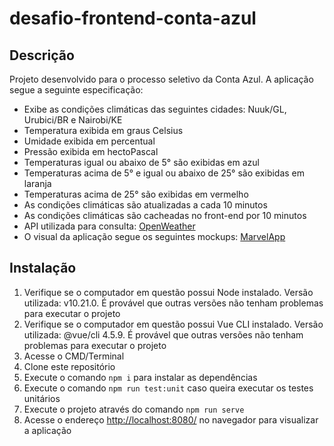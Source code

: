 # desafio-frontend-conta-azul

## Descrição
Projeto desenvolvido para o processo seletivo da Conta Azul.
A aplicação segue a seguinte especificação:

- Exibe as condições climáticas das seguintes cidades: Nuuk/GL, Urubici/BR e Nairobi/KE
- Temperatura exibida em graus Celsius
- Umidade exibida em percentual
- Pressão exibida em hectoPascal
- Temperaturas igual ou abaixo de 5° são exibidas em azul
- Temperaturas acima de 5° e igual ou abaixo de 25° são exibidas em laranja
- Temperaturas acima de 25° são exibidas em vermelho
- As condições climáticas são atualizadas a cada 10 minutos
- As condições climáticas são cacheadas no front-end por 10 minutos
- API utilizada para consulta: [OpenWeather](https://openweathermap.org)
- O visual da aplicação segue os seguintes mockups: [MarvelApp](https://marvelapp.com/prototype/13gd240g)

## Instalação
1. Verifique se o computador em questão possui Node instalado. Versão utilizada: v10.21.0. É provável que outras versões não tenham problemas para executar o projeto
3. Verifique se o computador em questão possui Vue CLI instalado. Versão utilizada: @vue/cli 4.5.9. É provável que outras versões não tenham problemas para executar o projeto
4. Acesse o CMD/Terminal
5. Clone este repositório
6. Execute o comando ```npm i``` para instalar as dependências
7. Execute o comando ```npm run test:unit``` caso queira executar os testes unitários
8. Execute o projeto através do comando ```npm run serve```
9. Acesse o endereço [http://localhost:8080/](http://localhost:8080/) no navegador para visualizar a aplicação

